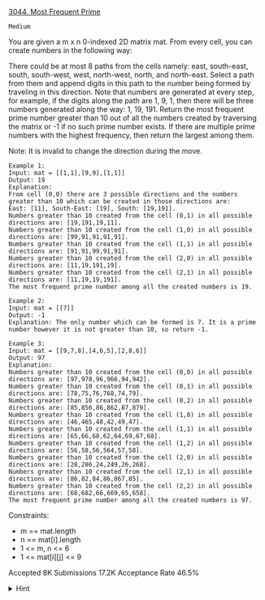 [3044. Most Frequent Prime](https://leetcode.com/problems/most-frequent-prime/)

`Medium`

You are given a m x n 0-indexed 2D matrix mat. From every cell, you can create numbers in the following way:

There could be at most 8 paths from the cells namely: east, south-east, south, south-west, west, north-west, north, and north-east.
Select a path from them and append digits in this path to the number being formed by traveling in this direction.
Note that numbers are generated at every step, for example, if the digits along the path are 1, 9, 1, then there will be three numbers generated along the way: 1, 19, 191.
Return the most frequent 
prime number
 greater than 10 out of all the numbers created by traversing the matrix or -1 if no such prime number exists. If there are multiple prime numbers with the highest frequency, then return the largest among them.

Note: It is invalid to change the direction during the move.

```
Example 1:
Input: mat = [[1,1],[9,9],[1,1]]
Output: 19
Explanation: 
From cell (0,0) there are 3 possible directions and the numbers greater than 10 which can be created in those directions are:
East: [11], South-East: [19], South: [19,191].
Numbers greater than 10 created from the cell (0,1) in all possible directions are: [19,191,19,11].
Numbers greater than 10 created from the cell (1,0) in all possible directions are: [99,91,91,91,91].
Numbers greater than 10 created from the cell (1,1) in all possible directions are: [91,91,99,91,91].
Numbers greater than 10 created from the cell (2,0) in all possible directions are: [11,19,191,19].
Numbers greater than 10 created from the cell (2,1) in all possible directions are: [11,19,19,191].
The most frequent prime number among all the created numbers is 19.

Example 2:
Input: mat = [[7]]
Output: -1
Explanation: The only number which can be formed is 7. It is a prime number however it is not greater than 10, so return -1.

Example 3:
Input: mat = [[9,7,8],[4,6,5],[2,8,6]]
Output: 97
Explanation: 
Numbers greater than 10 created from the cell (0,0) in all possible directions are: [97,978,96,966,94,942].
Numbers greater than 10 created from the cell (0,1) in all possible directions are: [78,75,76,768,74,79].
Numbers greater than 10 created from the cell (0,2) in all possible directions are: [85,856,86,862,87,879].
Numbers greater than 10 created from the cell (1,0) in all possible directions are: [46,465,48,42,49,47].
Numbers greater than 10 created from the cell (1,1) in all possible directions are: [65,66,68,62,64,69,67,68].
Numbers greater than 10 created from the cell (1,2) in all possible directions are: [56,58,56,564,57,58].
Numbers greater than 10 created from the cell (2,0) in all possible directions are: [28,286,24,249,26,268].
Numbers greater than 10 created from the cell (2,1) in all possible directions are: [86,82,84,86,867,85].
Numbers greater than 10 created from the cell (2,2) in all possible directions are: [68,682,66,669,65,658].
The most frequent prime number among all the created numbers is 97.
``` 

Constraints:

- m == mat.length
- n == mat[i].length
- 1 <= m, n <= 6
- 1 <= mat[i][j] <= 9

Accepted
8K
Submissions
17.2K
Acceptance Rate
46.5%

<details>
<summary>Hint</summary>

Use recursion to find all possible numbers for each cell and then check for prime.

</details>